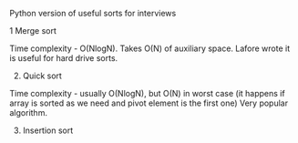 Python version of useful sorts for interviews

1 Merge sort 

Time complexity - O(NlogN). Takes O(N) of auxiliary space.
Lafore wrote it is useful for hard drive sorts. 

2. Quick sort

Time complexity - usually O(NlogN), but O(N) in worst case (it happens if array is sorted as we need and pivot element is the first one) 
Very popular algorithm. 

3. Insertion sort

